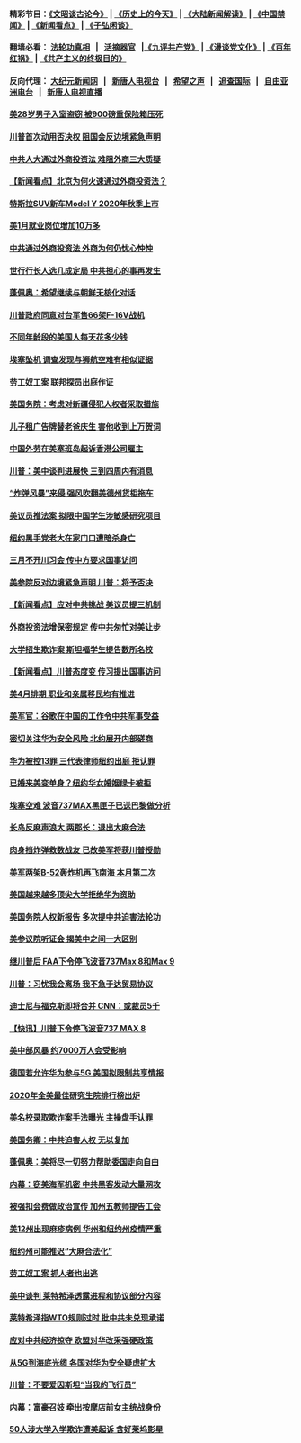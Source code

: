 #### 精彩节目：[《文昭谈古论今》](http://134.209.198.168/wenzhao) | [《历史上的今天》](http://134.209.198.168/today-in-history) | [《大陆新闻解读》](http://134.209.198.168/ntdtv-comedy) | [《中国禁闻》](http://134.209.198.168/ntdtv-news) | [《新闻看点》](http://134.209.198.168/news-insight) | [《子弘闲谈》](http://134.209.198.168/zihongxiantan/) 

 #### 翻墙必看： [法轮功真相](http://134.209.198.168:10000/videos/truth.html) &nbsp;&nbsp;|&nbsp;&nbsp; [活摘器官](http://134.209.198.168:10000/videos/res/Organs/) &nbsp;&nbsp;|[《九评共产党》](http://134.209.198.168:10000/videos/jiuping) | [《漫谈党文化》](http://134.209.198.168:10000/videos/mtdwh) | [《百年红祸》](http://134.209.198.168:10000/videos/bnhh) | [《共产主义的终极目的》](http://134.209.198.168:10000/videos/res/zjmd) 

 #### 反向代理： [大纪元新闻网](http://134.209.198.168:10080/) &nbsp;&nbsp;|&nbsp;&nbsp; [新唐人电视台](http://134.209.198.168:8000/) &nbsp;&nbsp;|&nbsp;&nbsp; [希望之声](http://134.209.198.168:8200/) &nbsp;&nbsp;|&nbsp;&nbsp; [追查国际](http://134.209.198.168:10010/) &nbsp;&nbsp;|&nbsp;&nbsp; [自由亚洲电台](http://134.209.198.168:9800/) &nbsp;&nbsp;|&nbsp;&nbsp; [新唐人电视直播](http://134.209.198.168/) 

#### [美28岁男子入室盗窃 被900磅重保险箱压死](../pages/nsc412/n11116931.md?t=03152136) 

#### [川普首次动用否决权 阻国会反边境紧急声明](../pages/nsc412/n11116923.md?t=03152136) 

#### [中共人大通过外商投资法 难阻外商三大质疑](../pages/nsc412/n11116492.md?t=03152136) 

#### [【新闻看点】北京为何火速通过外商投资法？](../pages/nsc412/n11116196.md?t=03152136) 

#### [特斯拉SUV新车Model Y  2020年秋季上市](../pages/nsc412/n11116655.md?t=03152136) 

#### [美1月就业岗位增加10万多](../pages/nsc412/n11116488.md?t=03152136) 

#### [中共通过外商投资法 外商为何仍忧心忡忡](../pages/nsc412/n11116297.md?t=03152136) 

#### [世行行长人选几成定局 中共担心的事再发生](../pages/nsc412/n11116039.md?t=03152136) 

#### [蓬佩奥：希望继续与朝鲜无核化对话](../pages/nsc412/n11116357.md?t=03152136) 

#### [川普政府同意对台军售66架F-16V战机](../pages/nsc412/n11116284.md?t=03152136) 

#### [不同年龄段的美国人每天花多少钱](../pages/nsc412/n11116246.md?t=03152136) 

#### [埃塞坠机 调查发现与狮航空难有相似证据](../pages/nsc412/n11116036.md?t=03152136) 

#### [劳工奴工案 联邦探员出庭作证](../pages/nsc412/n11114999.md?t=03152136) 

#### [美国务院：考虑对新疆侵犯人权者采取措施](../pages/nsc412/n11114644.md?t=03152136) 

#### [儿子租广告牌替老爸庆生 害他收到上万贺词](../pages/nsc412/n11114892.md?t=03152136) 

#### [中国外劳在美塞班岛起诉香港公司雇主](../pages/nsc412/n11114505.md?t=03152136) 

#### [川普：美中谈判进展快 三到四周内有消息](../pages/nsc412/n11113884.md?t=03152136) 

#### [“炸弹风暴”来侵 强风吹翻美德州货柜拖车](../pages/nsc412/n11114084.md?t=03152136) 

#### [美议员推法案 拟限中国学生涉敏感研究项目](../pages/nsc412/n11113614.md?t=03152136) 

#### [纽约黑手党老大在家门口遭暗杀身亡](../pages/nsc412/n11113964.md?t=03152136) 

#### [三月不开川习会 传中方要求国事访问](../pages/nsc412/n11113391.md?t=03152136) 

#### [美参院反对边境紧急声明 川普：将予否决](../pages/nsc412/n11113947.md?t=03152136) 

#### [【新闻看点】应对中共挑战 美议员提三机制](../pages/nsc412/n11113410.md?t=03152136) 

#### [外商投资法增保密规定 传中共匆忙对美让步](../pages/nsc412/n11113882.md?t=03152136) 

#### [大学招生欺诈案 斯坦福学生提告数所名校](../pages/nsc412/n11113756.md?t=03152136) 

#### [【新闻看点】川普态度变 传习提出国事访问](../pages/nsc412/n11113351.md?t=03152136) 

#### [美4月排期 职业和亲属移民均有推进](../pages/nsc412/n11113769.md?t=03152136) 

#### [美军官：谷歌在中国的工作令中共军事受益](../pages/nsc412/n11113729.md?t=03152136) 

#### [密切关注华为安全风险 北约展开内部磋商](../pages/nsc412/n11113653.md?t=03152136) 

#### [华为被控13罪 三代表律师纽约出庭 拒认罪](../pages/nsc412/n11113444.md?t=03152136) 

#### [已婚来美变单身？纽约华女婚姻绿卡被拒](../pages/nsc412/n11112063.md?t=03152136) 

#### [埃塞空难 波音737MAX黑匣子已送巴黎做分析](../pages/nsc412/n11112958.md?t=03152136) 

#### [长岛反麻声浪大 两郡长：退出大麻合法](../pages/nsc412/n11112066.md?t=03152136) 

#### [肉身挡炸弹救数战友 已故美军将获川普授勋](../pages/nsc412/n11112587.md?t=03152136) 

#### [美军两架B-52轰炸机再飞南海 本月第二次](../pages/nsc412/n11112258.md?t=03152136) 

#### [美国越来越多顶尖大学拒绝华为资助](../pages/nsc412/n11111729.md?t=03152136) 

#### [美国务院人权新报告 多次提中共迫害法轮功](../pages/nsc412/n11111708.md?t=03152136) 

#### [美参议院听证会 揭美中之间一大区别](../pages/nsc412/n11111663.md?t=03152136) 

#### [继川普后 FAA下令停飞波音737Max 8和Max 9](../pages/nsc412/n11111489.md?t=03152136) 

#### [川普：习忧我会离场 我不急于达贸易协议](../pages/nsc412/n11111521.md?t=03152136) 

#### [迪士尼与福克斯即将合并 CNN：或裁员5千](../pages/nsc412/n11111221.md?t=03152136) 

#### [【快讯】川普下令停飞波音737 MAX 8](../pages/nsc412/n11111226.md?t=03152136) 

#### [美中部风暴 约7000万人会受影响](../pages/nsc412/n11111164.md?t=03152136) 

#### [德国若允许华为参与5G 美国拟限制共享情报](../pages/nsc412/n11111029.md?t=03152136) 

#### [2020年全美最佳研究生院排行榜出炉](../pages/nsc412/n11110786.md?t=03152136) 

#### [美名校录取欺诈案手法曝光 主操盘手认罪](../pages/nsc412/n11110772.md?t=03152136) 

#### [美国务卿：中共迫害人权 无以复加](../pages/nsc412/n11110966.md?t=03152136) 

#### [蓬佩奥：美将尽一切努力帮助委国走向自由](../pages/nsc412/n11110670.md?t=03152136) 

#### [内幕：窃美海军机密 中共黑客发动大量网攻](../pages/nsc412/n11110402.md?t=03152136) 

#### [被强扣会费做政治宣传  加州五教师提告工会](../pages/nsc412/n11110544.md?t=03152136) 

#### [美12州出现麻疹病例 华州和纽约州疫情严重](../pages/nsc412/n11110217.md?t=03152136) 

#### [纽约州可能推迟“大麻合法化”](../pages/nsc412/n11109346.md?t=03152136) 

#### [劳工奴工案 抓人者也出逃](../pages/nsc412/n11109329.md?t=03152136) 

#### [美中谈判 莱特希泽透露进程和协议部分内容](../pages/nsc412/n11109087.md?t=03152136) 

#### [莱特希泽指WTO规则过时 批中共未兑现承诺](../pages/nsc412/n11109063.md?t=03152136) 

#### [应对中共经济掠夺 欧盟对华改采强硬政策](../pages/nsc412/n11108858.md?t=03152136) 

#### [从5G到海底光缆 各国对华为安全疑虑扩大](../pages/nsc412/n11108721.md?t=03152136) 

#### [川普：不要爱因斯坦“当我的飞行员”](../pages/nsc412/n11108700.md?t=03152136) 

#### [内幕：富豪召妓 牵出按摩店前女主统战身份](../pages/nsc412/n11105502.md?t=03152136) 

#### [50人涉大学入学欺诈遭美起诉 含好莱坞影星](../pages/nsc412/n11108505.md?t=03152136) 

